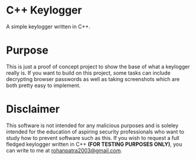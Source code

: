 
# C++ Keylogger
A simple keylogger written in C++.

# Purpose
This is just a proof of concept project to show the base of what a keylogger really is. If you want to build on this project, some tasks can include decrypting browser passwords as well as taking screenshots which are both pretty easy to implement.

# Disclaimer
This software is not intended for any malicious purposes and is soleley intended for the education of aspiring security professionals who want to study how to prevent software such as this. If you wish to request a full fledged keylogger written in C++ **(FOR TESTING PURPOSES ONLY)**, you can write to me at rohanpatra2003@gmail.com.
